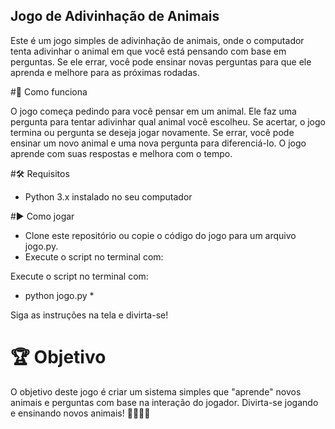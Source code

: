 ## Jogo de Adivinhação de Animais

Este é um jogo simples de adivinhação de animais, onde o computador tenta adivinhar o animal em que você está pensando com base em perguntas. Se ele errar, você pode ensinar novas perguntas para que ele aprenda e melhore para as próximas rodadas.

#🚀 Como funciona

O jogo começa pedindo para você pensar em um animal.
Ele faz uma pergunta para tentar adivinhar qual animal você escolheu.
Se acertar, o jogo termina ou pergunta se deseja jogar novamente.
Se errar, você pode ensinar um novo animal e uma nova pergunta para diferenciá-lo.
O jogo aprende com suas respostas e melhora com o tempo.

#🛠️ Requisitos

 - Python 3.x instalado no seu computador

#▶️ Como jogar

- Clone este repositório ou copie o código do jogo para um arquivo jogo.py.
- Execute o script no terminal com:

Execute o script no terminal com:

* python jogo.py *

Siga as instruções na tela e divirta-se!

# 🏆 Objetivo

O objetivo deste jogo é criar um sistema simples que "aprende" novos animais e perguntas com base na interação do jogador.
Divirta-se jogando e ensinando novos animais! 🦁🐶🐱🐵
